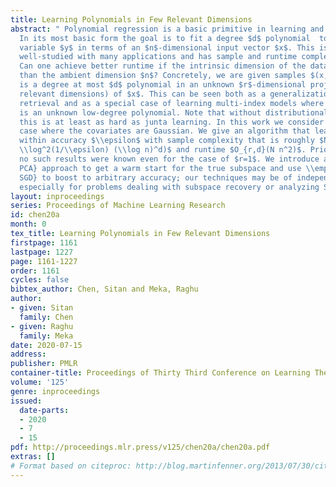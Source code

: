 ```yaml
---
title: Learning Polynomials in Few Relevant Dimensions
abstract: " Polynomial regression is a basic primitive in learning and statistics.
  In its most basic form the goal is to fit a degree $d$ polynomial  to a response
  variable $y$ in terms of an $n$-dimensional input vector $x$. This is extremely
  well-studied with many applications and has sample and runtime complexity $\\Theta(n^d)$.
  Can one achieve better runtime if the intrinsic dimension of the data is much smaller
  than the ambient dimension $n$? Concretely, we are given samples $(x,y)$ where $y$
  is a degree at most $d$ polynomial in an unknown $r$-dimensional projection (the
  relevant dimensions) of $x$. This can be seen both as a generalization of phase
  retrieval and as a special case of learning multi-index models where the link function
  is an unknown low-degree polynomial. Note that without distributional assumptions,
  this is at least as hard as junta learning. In this work we consider the important
  case where the covariates are Gaussian. We give an algorithm that learns the polynomial
  within accuracy $\\epsilon$ with sample complexity that is roughly $N = O_{r,d}(n
  \\log^2(1/\\epsilon) (\\log n)^d)$ and runtime $O_{r,d}(N n^2)$. Prior to our work,
  no such results were known even for the case of $r=1$. We introduce a new \\emph{filtered
  PCA} approach to get a warm start for the true subspace and use \\emph{geodesic
  SGD} to boost to arbitrary accuracy; our techniques may be of independent interest,
  especially for problems dealing with subspace recovery or analyzing SGD on manifolds."
layout: inproceedings
series: Proceedings of Machine Learning Research
id: chen20a
month: 0
tex_title: Learning Polynomials in Few Relevant Dimensions
firstpage: 1161
lastpage: 1227
page: 1161-1227
order: 1161
cycles: false
bibtex_author: Chen, Sitan and Meka, Raghu
author:
- given: Sitan
  family: Chen
- given: Raghu
  family: Meka
date: 2020-07-15
address: 
publisher: PMLR
container-title: Proceedings of Thirty Third Conference on Learning Theory
volume: '125'
genre: inproceedings
issued:
  date-parts:
  - 2020
  - 7
  - 15
pdf: http://proceedings.mlr.press/v125/chen20a/chen20a.pdf
extras: []
# Format based on citeproc: http://blog.martinfenner.org/2013/07/30/citeproc-yaml-for-bibliographies/
---
```

